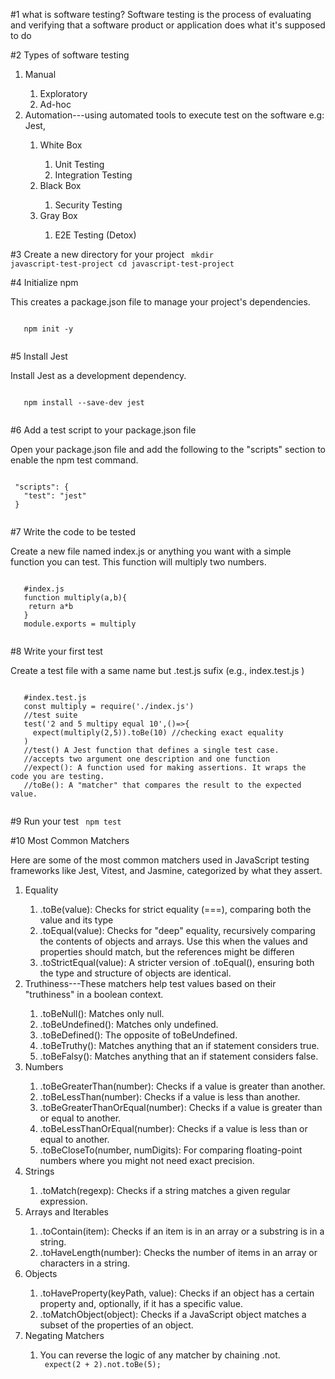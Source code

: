 #1 what is software testing?
 Software testing is the process of evaluating and verifying that a software product or application does what it's supposed to do

#2 Types of software testing
 <ol>
  <li>Manual</li>
   <ol>
    <li>Exploratory</li>
    <li>Ad-hoc</li>
   </ol>
  
  <li>Automation---using automated tools to execute test on the software e.g: Jest,</li>
  <ol>
   <li>White Box</li>
   <ol>
    <li>Unit Testing</li>
    <li>Integration Testing </li>
   </ol>
   
   <li>Black Box</li>
   <ol>
    <li>Security Testing</li>
   </ol>
   
   <li>Gray Box</li>
   <ol>
    <li>E2E Testing (Detox)</li>
   </ol>
  </ol>
 </ol>
 
#3 Create a new directory for your project
  <code>
   mkdir javascript-test-project
   cd javascript-test-project
  </code>
  
#4 Initialize npm
<p>This creates a package.json file to manage your project's dependencies.</p>
  <code>
   npm init -y
  </code>
 
#5 Install Jest
<p>Install Jest as a development dependency.</p>
  <code>
   npm install --save-dev jest
  </code>

#6 Add a test script to your <bold>package.json</bold> file
<p>Open your package.json file and add the following to the "scripts" section to enable the npm test command.</p>
 <code>
 "scripts": {
   "test": "jest"
 }
 </code>

#7 Write the code to be tested
<p>Create a new file named index.js or anything you want with a simple function you can test. This function will multiply two numbers. </p>
 <code>
   #index.js
   function multiply(a,b){
    return a*b
   }
   module.exports = multiply
 </code>

#8 Write your first test
<p>Create a test file with a same name but .test.js sufix (e.g., index.test.js )</p>
 <code>
   #index.test.js
   const multiply = require('./index.js')
   //test suite
   test('2 and 5 multipy equal 10',()=>{
     expect(multiply(2,5)).toBe(10) //checking exact equality
   )
   //test() A Jest function that defines a single test case.
   //accepts two argument one description and one function 
   //expect(): A function used for making assertions. It wraps the code you are testing.
   //toBe(): A "matcher" that compares the result to the expected value. 
 </code>

 #9 Run your test
 <code>
  npm test
 </code>

 #10 Most Common Matchers
 <p>Here are some of the most common matchers used in JavaScript testing frameworks like Jest, Vitest, and Jasmine, categorized by what they assert.</p>
 <ol>
  <li>Equality</li>
   <ol>
    <li>.toBe(value): Checks for strict equality (===), comparing both the value and its type</li>
    <li>.toEqual(value): Checks for "deep" equality, recursively comparing the contents of objects and arrays. Use this when the values and properties should match, but the references might be differen</li>
    <li>.toStrictEqual(value): A stricter version of .toEqual(), ensuring both the type and structure of objects are identical.</li>
   </ol>
  <li>Truthiness---These matchers help test values based on their "truthiness" in a boolean context.</li>
   <ol>
    <li> .toBeNull(): Matches only null.</li>
    <li>.toBeUndefined(): Matches only undefined.</li>
    <li>.toBeDefined(): The opposite of toBeUndefined.</li>
    <li>.toBeTruthy(): Matches anything that an if statement considers true.</li>
    <li>.toBeFalsy(): Matches anything that an if statement considers false.</li>
   </ol>
   <li>Numbers</li>
   <ol>
    <li>.toBeGreaterThan(number): Checks if a value is greater than another.</li>
    <li>.toBeLessThan(number): Checks if a value is less than another.</li>
    <li>.toBeGreaterThanOrEqual(number): Checks if a value is greater than or equal to another.</li>
    <li>.toBeLessThanOrEqual(number): Checks if a value is less than or equal to another.</li>
    <li>.toBeCloseTo(number, numDigits): For comparing floating-point numbers where you might not need exact precision. </li>
   </ol>
   <li>Strings</li>
   <ol>
    <li>.toMatch(regexp): Checks if a string matches a given regular expression.</li>
   </ol>
  <li>Arrays and Iterables</li>
   <ol>
    <li>.toContain(item): Checks if an item is in an array or a substring is in a string.</li>
    <li>.toHaveLength(number): Checks the number of items in an array or characters in a string.</li>
   </ol>
  <li>Objects</li>
   <ol>
    <li>.toHaveProperty(keyPath, value): Checks if an object has a certain property and, optionally, if it has a specific value.</li>
    <li>.toMatchObject(object): Checks if a JavaScript object matches a subset of the properties of an object. </li>
   </ol>
  <li>Negating Matchers</li>
   <ol>
    <li>You can reverse the logic of any matcher by chaining .not. </li>
    <code> expect(2 + 2).not.toBe(5);</code>
   </ol>
 </ol>
    
